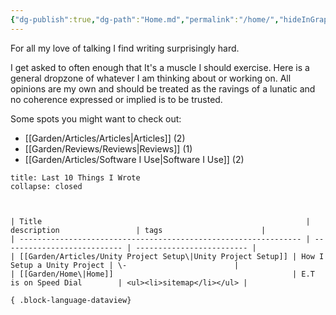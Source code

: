```yaml
---
{"dg-publish":true,"dg-path":"Home.md","permalink":"/home/","hideInGraph":true,"tags":["sitemap","gardenEntry","gardenEntry"],"updated":"2024-10-23T02:51:13.808+01:00"}
---
```



For all my love of talking I find writing surprisingly hard.

I get asked to often enough that It's a muscle I should exercise. Here is a general dropzone of whatever I am thinking about or working on. All opinions are my own and should be treated as the ravings of a lunatic and no coherence expressed or implied is to be trusted. 

Some spots you might want to check out:

 - [[Garden/Articles/Articles\|Articles]] (2)
 - [[Garden/Reviews/Reviews\|Reviews]] (1)
 - [[Garden/Articles/Software I Use\|Software I Use]] (2)



```ad-example
title: Last 10 Things I Wrote
collapse: closed



| Title                                                           | description                 | tags                      |
| --------------------------------------------------------------- | --------------------------- | ------------------------- |
| [[Garden/Articles/Unity Project Setup\|Unity Project Setup]] | How I Setup a Unity Project | \-                        |
| [[Garden/Home\|Home]]                                        | E.T is on Speed Dial        | <ul><li>sitemap</li></ul> |

{ .block-language-dataview}



